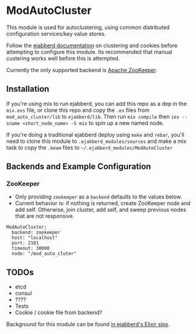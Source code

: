 # ModAutoCluster

This module is used for autoclustering, using common distributed configuration services/key value stores.

Follow the [ejabberd documentation](https://docs.ejabberd.im/admin/guide/clustering/) on clustering and cookies before attempting to configure this module.  Its recommended that manual custering works well before this is attempted.

Currently the only supported backend is [Apache ZooKeeper](https://zookeeper.apache.org/).

## Installation
If you're using mix to run ejabberd, you can add this repo as a dep in the `mix.exs` file, or clone this repo and copy the `.ex` files from `mod_auto_cluster/lib` to `ejabberd/lib`.  Then run `mix compile` then `iex --sname <short_node_name> -S mix` to spin up a new named node.

If you're doing a traditional ejabberd deploy using `make` and `rebar`, you'll need to clone this module to `.ejabberd_modules/sources` and make a mix task to copy the `.beam` files to `~/.ejabberd_modules/ModAutoCluster`

## Backends and Example Configuration
### ZooKeeper 
   * Only providing `zookeeper` as a `backend` defaults to the values below.
   * Current behavior is: if nothing is returned, create ZooKeeper node and add self.  Otherwise, join cluster, add self, and sweep previous nodes that are not responsive.
```
ModAutoCluster:
  backend: zookeeper
  host: "localhost"
  port: 2181
  timeout: 30000
  node: "/mod_auto_cluter"
```

## TODOs
* etcd
* consul
* ????
* Tests
* Cookie / cookie file from backend?

Background for this module can be found [in ejabberd's Elixir sips](https://blog.process-one.net/elixir-sips-ejabberd-with-elixir-part-1/).

